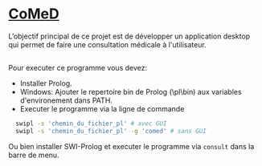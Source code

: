 # [CoMeD](https://github.com/ZiadFellahIdrissi/AI-project)
L’objectif principal de ce projet est de développer un application desktop qui permet de faire une consultation médicale à l'utilisateur.
##
Pour executer ce programme vous devez:
- Installer Prolog.
- Windows: Ajouter le repertoire bin de Prolog (\pl\bin) aux variables d'environement dans PATH.
- Executer le programme via la ligne de commande
```bash
  swipl -s 'chemin_du_fichier_pl' # avec GUI
  swipl -s 'chemin_du_fichier_pl' -g 'comed' # sans GUI
```

Ou bien installer SWI-Prolog et executer le programme via `consult` dans la barre de menu.
